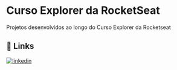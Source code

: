 
# Curso Explorer da RocketSeat

Projetos desenvolvidos ao longo do Curso Explorer da Rocketseat


## 🔗 Links
[![linkedin](https://img.shields.io/badge/linkedin-0A66C2?style=for-the-badge&logo=linkedin&logoColor=white)](https://www.linkedin.com/in/thiago-brito-1b7a82242/)


